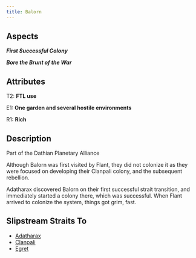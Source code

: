 ```yaml
---
title: Balorn
---
```


## Aspects

***First Successful Colony***

***Bore the Brunt of the War***

## Attributes

T2: **FTL use**

E1: **One garden and several hostile environments**

R1: **Rich**

## Description

Part of the Dathian Planetary Alliance

Although Balorn was first visited by Flant, they did not colonize it as they were focused on developing their Clanpali colony, and the subsequent rebellion.

Adatharax discovered Balorn on their first successful strait transition, and immediately started a colony there, which was successful.  When Flant arrived to colonize the system, things got grim, fast.

## Slipstream Straits To

* [Adatharax](adatharax)
* [Clanpali](clanpali)
* [Egret](egret)
